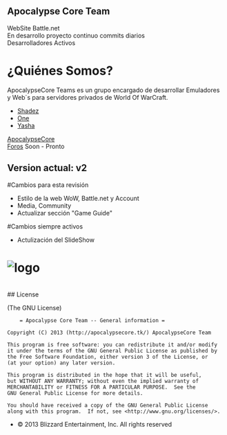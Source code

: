 ## Apocalypse Core Team 
	
WebSite Battle.net<br>
En desarrollo proyecto continuo commits diarios<br>
Desarrolladores Activos

# ¿Quiénes Somos?
ApocalypseCore Teams es un grupo encargado de desarrollar Emuladores y Web´s para servidores privados de World Of WarCraft.
+ [Shadez](https://github.com/Shadez/)
+ [One](https://github.com/oneluiz/)
+ [Yasha](https://github.com/)

[ApocalypseCore](http://apocalypsecore.tk/)
<br/>
[Foros](http://apocalypsecore.tk/foro) Soon - Pronto

## Version actual: v2

#Cambios para esta revisión
+ Estilo de la web WoW, Battle.net y Account
+ Media, Community
+ Actualizar sección "Game Guide"

#Cambios siempre activos
+ Actulización del SlideShow

# ![logo](http://apocalypsecore.tk/images/ac.png)
<br>
## License 

(The GNU License)

		= Apocalypse Core Team -- General information =

	Copyright (C) 2013 (http://apocalypsecore.tk/) ApocalypseCore Team

    This program is free software: you can redistribute it and/or modify
    it under the terms of the GNU General Public License as published by
    the Free Software Foundation, either version 3 of the License, or
    (at your option) any later version.

    This program is distributed in the hope that it will be useful,
    but WITHOUT ANY WARRANTY; without even the implied warranty of
    MERCHANTABILITY or FITNESS FOR A PARTICULAR PURPOSE.  See the
    GNU General Public License for more details.

    You should have received a copy of the GNU General Public License
    along with this program.  If not, see <http://www.gnu.org/licenses/>.

+ &copy; 2013 Blizzard Entertainment, Inc. All rights reserved
